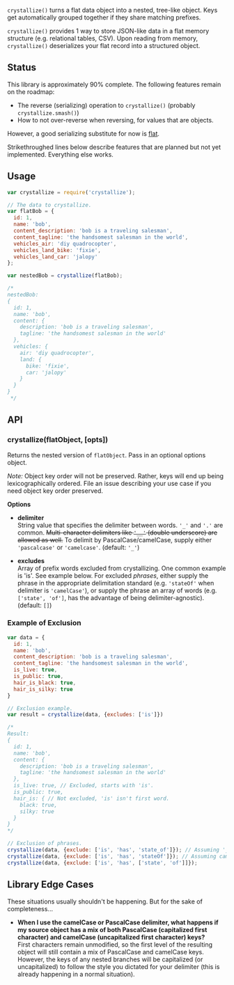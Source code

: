 `crystallize()` turns a flat data object into a nested, tree-like object. Keys get automatically grouped together if they share matching prefixes.

`crystallize()` provides 1 way to store JSON-like data in a flat memory structure (e.g. relational tables, CSV). Upon reading from memory, `crystallize()` deserializes your flat record into a structured object. 

## Status

This library is approximately 90% complete. The following features remain on the roadmap:

- The reverse (serializing) operation to `crystallize()` (probably `crystallize.smash()`)
- How to not over-reverse when reversing, for values that are objects.

However, a good serializing substitute for now is [flat](https://github.com/hughsk/flat).

Strikethroughed lines below describe features that are planned but not yet implemented. Everything else works.

## Usage

```js
var crystallize = require('crystallize');

// The data to crystallize.
var flatBob = {
  id: 1,
  name: 'bob',
  content_description: 'bob is a traveling salesman',
  content_tagline: 'the handsomest salesman in the world',
  vehicles_air: 'diy quadrocopter',
  vehicles_land_bike: 'fixie',
  vehicles_land_car: 'jalopy'
};

var nestedBob = crystallize(flatBob);

/*
nestedBob:
{
  id: 1,
  name: 'bob',
  content: {
    description: 'bob is a traveling salesman',
    tagline: 'the handsomest salesman in the world'
  },
  vehicles: {
    air: 'diy quadrocopter',
    land: {
      bike: 'fixie',
      car: 'jalopy' 
    }
  }
}
 */
```

## API

### crystallize(flatObject, [opts])

Returns the nested version of `flatObject`. Pass in an optional options object.

*Note:* Object key order will not be preserved. Rather, keys will end up being lexicographically ordered. File an issue describing your use case if you need object key order preserved.

**Options**

- **delimiter**  
String value that specifies the delimiter between words. `'_'` and `'.'` are common. ~~Multi-character delimiters like `'__'` (double underscore) are allowed as well.~~ To delimit by PascalCase/camelCase, supply either `'pascalcase'` or `'camelcase'`. (default: `'_'`)

- **excludes**  
Array of prefix words excluded from crystallizing. One common example is 'is'. See example below. For excluded *phrases*, either supply the phrase in the appropriate delimitation standard (e.g. `'stateOf'` when delimiter is `'camelCase'`), or supply the phrase an array of words (e.g. `['state', 'of']`, has the advantage of being delimiter-agnostic). (default: `[]`)

### Example of Exclusion

```js
var data = {
  id: 1,
  name: 'bob',
  content_description: 'bob is a traveling salesman',
  content_tagline: 'the handsomest salesman in the world',
  is_live: true,
  is_public: true,
  hair_is_black: true,
  hair_is_silky: true
}

// Exclusion example.
var result = crystallize(data, {excludes: ['is']})

/*
Result:
{
  id: 1,
  name: 'bob',
  content: {
    description: 'bob is a traveling salesman',
    tagline: 'the handsomest salesman in the world'
  },
  is_live: true, // Excluded, starts with 'is'.
  is_public: true,
  hair_is: { // Not excluded, 'is' isn't first word.
    black: true,
    silky: true
  }
}
*/

// Exclusion of phrases.
crystallize(data, {exclude: ['is', 'has', 'state_of']}); // Assuming '_' delimiter.
crystallize(data, {exclude: ['is', 'has', 'stateOf']}); // Assuming camelCase delimiter.
crystallize(data, {exclude: ['is', 'has', ['state', 'of']]});
```

## Library Edge Cases

These situations usually shouldn't be happening. But for the sake of completeness...

- **When I use the camelCase or PascalCase delimiter, what happens if my source object has a mix of both PascalCase (capitalized first character) and camelCase (uncapitalized first character) keys?**  
First characters remain unmodified, so the first level of the resulting object will still contain a mix of PascalCase and camelCase keys. However, the keys of any nested branches will be capitalized (or uncapitalized) to follow the style you dictated for your delimiter (this is already happening in a normal situation).
